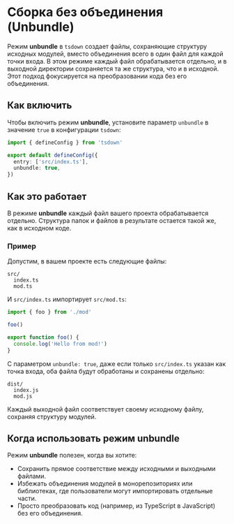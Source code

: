# Сборка без объединения (Unbundle)

Режим **unbundle** в `tsdown` создает файлы, сохраняющие структуру исходных модулей, вместо объединения всего в один файл для каждой точки входа. В этом режиме каждый файл обрабатывается отдельно, и в выходной директории сохраняется та же структура, что и в исходной. Этот подход фокусируется на преобразовании кода без его объединения.

## Как включить

Чтобы включить режим **unbundle**, установите параметр `unbundle` в значение `true` в конфигурации `tsdown`:

```ts
import { defineConfig } from 'tsdown'

export default defineConfig({
  entry: ['src/index.ts'],
  unbundle: true,
})
```

## Как это работает

В режиме **unbundle** каждый файл вашего проекта обрабатывается отдельно. Структура папок и файлов в результате остается такой же, как в исходном коде.

### Пример

Допустим, в вашем проекте есть следующие файлы:

```
src/
  index.ts
  mod.ts
```

И `src/index.ts` импортирует `src/mod.ts`:

```ts [src/index.ts]
import { foo } from './mod'

foo()
```

```ts [src/mod.ts]
export function foo() {
  console.log('Hello from mod!')
}
```

С параметром `unbundle: true`, даже если только `src/index.ts` указан как точка входа, оба файла будут обработаны и сохранены отдельно:

```
dist/
  index.js
  mod.js
```

Каждый выходной файл соответствует своему исходному файлу, сохраняя структуру модулей.

## Когда использовать режим unbundle

Режим **unbundle** полезен, когда вы хотите:

- Сохранить прямое соответствие между исходными и выходными файлами.
- Избежать объединения модулей в монорепозиториях или библиотеках, где пользователи могут импортировать отдельные части.
- Просто преобразовать код (например, из TypeScript в JavaScript) без его объединения.
